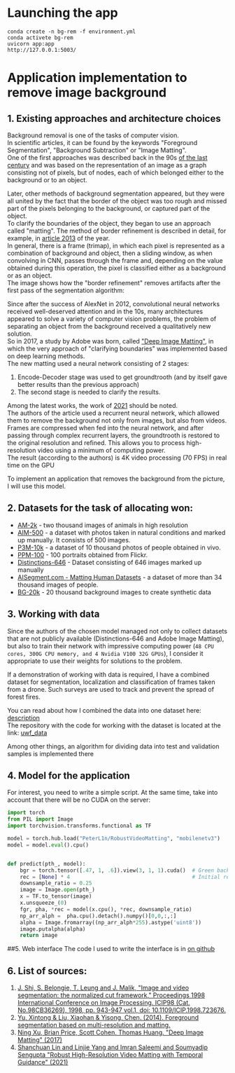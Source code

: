 # Launching the app

```commandline
conda create -n bg-rem -f environment.yml
conda activete bg-rem
uvicorn app:app
http://127.0.0.1:5003/
```


# Application implementation to remove image background

## 1. Existing approaches and architecture choices

Background removal is one of the tasks of computer vision.<br>
In scientific articles, it can be found by the keywords "Foreground Segmentation", "Background Subtraction" or "Image Matting".<br>
One of the first approaches was described back in the 90s [of the last century](#source_1) and was based on the representation of an image as a graph consisting not of pixels, but of nodes, each of which belonged either to the background or to an object.<br>

Later, other methods of background segmentation appeared, but they were all united by the fact that the border of the object was too rough and missed part of the pixels belonging to the background, or captured part of the object. <br>
To clarify the boundaries of the object, they began to use an approach called "matting". The method of border refinement is described in detail, for example, in [article 2013](#source_2) of the year. <br>
In general, there is a frame (trimap), in which each pixel is represented as a combination of background and object, then a sliding window, as when convolving in CNN, passes through the frame and, depending on the value obtained during this operation, the pixel is classified either as a background or as an object.<br>
The image shows how the "border refinement" removes artifacts after the first pass of the segmentation algorithm:


Since after the success of AlexNet in 2012, convolutional neural networks received well-deserved attention and in the 10s, many architectures appeared to solve a variety of computer vision problems, the problem of separating an object from the background received a qualitatively new solution.<br>
So in 2017, a study by Adobe was born, called ["Deep Image Matting"](#source_3), in which the very approach of "clarifying boundaries" was implemented based on deep learning methods. <br>
The new matting used a neural network consisting of 2 stages:
1. Encode-Decoder stage was used to get groundtrooth (and by itself gave better results than the previous approach)
2. The second stage is needed to clarify the results.


Among the latest works, the work of [2021](#source_4) should be noted. <br>
The authors of the article used a recurrent neural network, which allowed them to remove the background not only from images, but also from videos. <br>
Frames are compressed when fed into the neural network, and after passing through complex recurrent layers, the groundtrooth is restored to the original resolution and refined. This allows you to process high-resolution video using a minimum of computing power. <br>
The result (according to the authors) is 4K video processing (70 FPS) in real time on the GPU

To implement an application that removes the background from the picture, I will use this model. <br>

## 2. Datasets for the task of allocating won:


* [AM-2k](https://github.com/JizhiziLi/GFM#am-2k ) - two thousand images of animals in high resolution
* [AIM-500](https://github.com/JizhiziLi/AIM#aim-500 ) - a dataset with photos taken in natural conditions and marked up manually. It consists of 500 images.
* [P3M-10k](https://github.com/JizhiziLi/P3M#ppt-setting-and-p3m-10k-dataset ) - a dataset of 10 thousand photos of people obtained in vivo.
* [PPM-100](https://github.com/ZHKKKe/PPM#download ) - 100 portraits obtained from Flickr.
* [Distinctions-646](https://github.com/vietnamican/HAttMatting ) - Dataset consisting of 646 images marked up manually
* [AISegment.com - Matting Human Datasets](https://www.kaggle.com/datasets/laurentmih/aisegmentcom-matting-human-datasets?resource=download ) - a dataset of more than 34 thousand images of people.
* [BG-20k](https://github.com/JizhiziLi/GFM#bg-20k ) - 20 thousand background images to create synthetic data

## 3. Working with data

Since the authors of the chosen model managed not only to collect datasets that are not publicly available (Distinctions-646 and Adobe Image Matting), but also to train their network with impressive computing power (`48 CPU cores, 300G CPU memory, and 4 Nvidia V100 32G GPUs`), I consider it appropriate to use their weights for solutions to the problem. <br>

If a demonstration of working with data is required, I have a combined dataset for segmentation, localization and classification of frames taken from a drone. Such surveys are used to track and prevent the spread of forest fires.

You can read about how I combined the data into one dataset here: [description](https://github.com/german-leontiev/uwf_data/blob/main/notebook.ipynb )<br>
The repository with the code for working with the dataset is located at the link: [uwf_data](https://github.com/german-leontiev/uwf_data )

Among other things, an algorithm for dividing data into test and validation samples is implemented there

## 4. Model for the application

For interest, you need to write a simple script. At the same time, take into account that there will be no CUDA on the server:


```python
import torch
from PIL import Image
import torchvision.transforms.functional as TF

model = torch.hub.load("PeterL1n/RobustVideoMatting", "mobilenetv3")
model = model.eval().cpu()


def predict(pth_, model):
    bgr = torch.tensor([.47, 1, .6]).view(3, 1, 1).cuda()  # Green background.
    rec = [None] * 4                                       # Initial recurrent states.
    downsample_ratio = 0.25
    image = Image.open(pth_)
    x = TF.to_tensor(image)
    x.unsqueeze_(0)
    fgr, pha, *rec = model(x.cpu(), *rec, downsample_ratio)
    np_arr_alph =  pha.cpu().detach().numpy()[0,0,:,:]
    alpha = Image.fromarray((np_arr_alph*255).astype('uint8'))
    image.putalpha(alpha)
    return image
```



##5. Web interface
The code I used to write the interface is in [on github](https://github.com/german-leontiev/bg-removal )

## 6. List of sources:
<a id='source_1'></a>
1. [J. Shi, S. Belongie, T. Leung and J. Malik, "Image and video segmentation: the normalized cut framework," Proceedings 1998 International Conference on Image Processing. ICIP98 (Cat. No.98CB36269), 1998, pp. 943-947 vol.1, doi: 10.1109/ICIP.1998.723676.](https://citeseerx.ist.psu.edu/viewdoc/download?doi=10.1.1.128.5631&rep=rep1&type=pdf)
<a id='source_2'></a>
2. [Yu, Xintong & Liu, Xiaohan & Yisong, Chen. (2014). Foreground segmentation based on multi-resolution and matting.](https://arxiv.org/ftp/arxiv/papers/1402/1402.2013.pdf)
<a id="source_3"></a>
3. [Ning Xu, Brian Price, Scott Cohen, Thomas Huang. "Deep Image Matting" (2017)](https://arxiv.org/pdf/1703.03872.pdf)
<a id="source_4"></a>
4. [Shanchuan Lin and Linjie Yang and Imran Saleemi and Soumyadip Sengupta "Robust High-Resolution Video Matting with Temporal Guidance" (2021)](https://arxiv.org/pdf/2108.11515.pdf)
